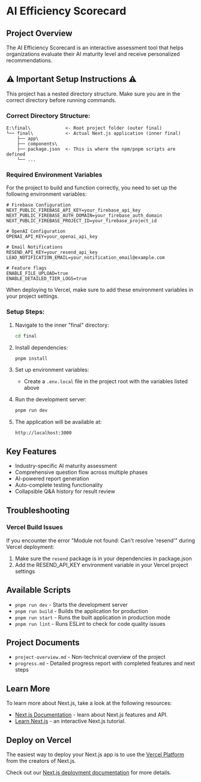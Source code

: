 # AI Efficiency Scorecard

## Project Overview

The AI Efficiency Scorecard is an interactive assessment tool that helps organizations evaluate their AI maturity level and receive personalized recommendations.

## ⚠️ Important Setup Instructions ⚠️

This project has a nested directory structure. Make sure you are in the correct directory before running commands.

### Correct Directory Structure:

```
E:\final\             <- Root project folder (outer final)
└── final\            <- Actual Next.js application (inner final)
    ├── app\
    ├── components\
    ├── package.json  <- This is where the npm/pnpm scripts are defined
    └── ...
```

### Required Environment Variables

For the project to build and function correctly, you need to set up the following environment variables:

```
# Firebase Configuration
NEXT_PUBLIC_FIREBASE_API_KEY=your_firebase_api_key
NEXT_PUBLIC_FIREBASE_AUTH_DOMAIN=your_firebase_auth_domain
NEXT_PUBLIC_FIREBASE_PROJECT_ID=your_firebase_project_id
   
# OpenAI Configuration
OPENAI_API_KEY=your_openai_api_key
   
# Email Notifications
RESEND_API_KEY=your_resend_api_key
LEAD_NOTIFICATION_EMAIL=your_notification_email@example.com
   
# Feature flags
ENABLE_FILE_UPLOAD=true
ENABLE_DETAILED_TIER_LOGS=true
```

When deploying to Vercel, make sure to add these environment variables in your project settings.

### Setup Steps:

1. Navigate to the inner "final" directory:
   ```bash
   cd final
   ```

2. Install dependencies:
   ```bash
   pnpm install
   ```

3. Set up environment variables:
   - Create a `.env.local` file in the project root with the variables listed above

4. Run the development server:
   ```bash
   pnpm run dev
   ```

5. The application will be available at:
   ```
   http://localhost:3000
   ```

## Key Features

- Industry-specific AI maturity assessment
- Comprehensive question flow across multiple phases
- AI-powered report generation
- Auto-complete testing functionality
- Collapsible Q&A history for result review

## Troubleshooting

### Vercel Build Issues

If you encounter the error "Module not found: Can't resolve 'resend'" during Vercel deployment:

1. Make sure the `resend` package is in your dependencies in package.json
2. Add the RESEND_API_KEY environment variable in your Vercel project settings

## Available Scripts

- `pnpm run dev` - Starts the development server
- `pnpm run build` - Builds the application for production
- `pnpm run start` - Runs the built application in production mode
- `pnpm run lint` - Runs ESLint to check for code quality issues

## Project Documents

- `project-overview.md` - Non-technical overview of the project
- `progress.md` - Detailed progress report with completed features and next steps

## Learn More

To learn more about Next.js, take a look at the following resources:

- [Next.js Documentation](https://nextjs.org/docs) - learn about Next.js features and API.
- [Learn Next.js](https://nextjs.org/learn) - an interactive Next.js tutorial.

## Deploy on Vercel

The easiest way to deploy your Next.js app is to use the [Vercel Platform](https://vercel.com/new) from the creators of Next.js.

Check out our [Next.js deployment documentation](https://nextjs.org/docs/app/building-your-application/deploying) for more details.
